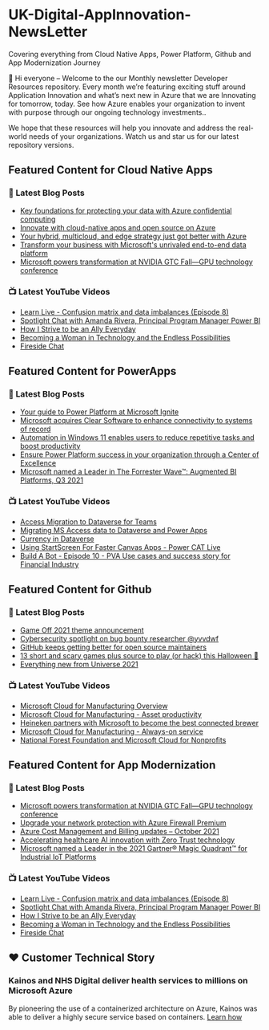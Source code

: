 # UK-Digital-AppInnovation-NewsLetter

Covering everything from Cloud Native Apps, Power Platform, Github and App Modernization Journey

👋 Hi everyone – Welcome to the our Monthly newsletter Developer Resources repository. Every month we’re featuring exciting stuff around Application Innovation and what’s next new in Azure that we are Innovating for tomorrow, today. See how Azure enables your organization to invent with purpose through our ongoing technology investments..


We hope that these resources will help you innovate and address the real-world needs of your organizations. Watch us and star us for our latest repository versions.

## Featured Content for Cloud Native Apps


### 📝 Latest Blog Posts

    
<!-- BLOGCNA:START -->
- [Key foundations for protecting your data with Azure confidential computing](https://azure.microsoft.com/blog/key-foundations-for-protecting-your-data-with-azure-confidential-computing/)
- [Innovate with cloud-native apps and open source on Azure](https://azure.microsoft.com/blog/innovate-with-cloudnative-apps-and-open-source-on-azure/)
- [Your hybrid, multicloud, and edge strategy just got better with Azure](https://azure.microsoft.com/blog/your-hybrid-multicloud-and-edge-strategy-just-got-better-with-azure/)
- [Transform your business with Microsoft's unrivaled end-to-end data platform](https://azure.microsoft.com/blog/transform-your-business-with-microsofts-unrivaled-endtoend-data-platform/)
- [Microsoft powers transformation at NVIDIA GTC Fall—GPU technology conference](https://azure.microsoft.com/blog/microsoft-powers-transformation-at-nvidia-gtc-fall-gpu-technology-conference/)
<!-- BLOGCNA:END -->

### 📺 Latest YouTube Videos

 
<!-- YOUTUBECNA:START -->
- [Learn Live - Confusion matrix and data imbalances (Episode 8)](https://www.youtube.com/watch?v=OzZCHIK5LdQ)
- [Spotlight Chat with Amanda Rivera, Principal Program Manager Power BI](https://www.youtube.com/watch?v=zIomG-GwH-A)
- [How I Strive to be an Ally Everyday](https://www.youtube.com/watch?v=X5uRRhsNnBQ)
- [Becoming a Woman in Technology and the Endless Possibilities](https://www.youtube.com/watch?v=tWWh4BuaoG0)
- [Fireside Chat](https://www.youtube.com/watch?v=x-USJYyvFBo)
<!-- YOUTUBECNA:END -->

##  Featured Content for PowerApps
### 📝 Latest Blog Posts
<!-- BLOGPOWER:START -->
- [Your guide to Power Platform at Microsoft Ignite](https://cloudblogs.microsoft.com/powerplatform/2021/10/26/your-guide-to-power-platform-at-microsoft-ignite/)
- [Microsoft acquires Clear Software to enhance connectivity to systems of record](https://cloudblogs.microsoft.com/powerplatform/2021/10/22/microsoft-acquires-clear-software-to-enhance-connectivity-to-systems-of-record/)
- [Automation in Windows 11 enables users to reduce repetitive tasks and boost productivity](https://cloudblogs.microsoft.com/powerplatform/2021/10/04/automation-in-windows-11-enables-users-to-reduce-repetitive-tasks-and-boost-productivity/)
- [Ensure Power Platform success in your organization through a Center of Excellence](https://cloudblogs.microsoft.com/powerplatform/2021/09/20/ensure-power-platform-success-in-your-organization-through-a-center-of-excellence/)
- [Microsoft named a Leader in The Forrester Wave™: Augmented BI Platforms, Q3 2021](https://powerbi.microsoft.com/en-us/blog/microsoft-named-a-leader-in-the-forrester-wave-augmented-bi-platforms-q3-2021/)
<!-- BLOGPOWER:END -->
 ### 📺 Latest YouTube Videos
    
<!-- YOUTUBEPOWER:START -->
- [Access Migration to Dataverse for Teams](https://www.youtube.com/watch?v=g3V6WOQl4Pw)
- [Migrating MS Access data to Dataverse and Power Apps](https://www.youtube.com/watch?v=3Yxoy9pd25I)
- [Currency in Dataverse](https://www.youtube.com/watch?v=YVGlIPgM6es)
- [Using StartScreen For Faster Canvas Apps - Power CAT Live](https://www.youtube.com/watch?v=xaAmghu7qLU)
- [Build A Bot  - Episode 10 - PVA Use cases and success story for Financial Industry](https://www.youtube.com/watch?v=SrjTELbSzAY)
<!-- YOUTUBEPOWER:END -->

##  Featured Content for Github
### 📝 Latest Blog Posts
<!-- BLOGGITHUB:START -->
- [Game Off 2021 theme announcement](https://github.blog/2021-11-01-game-off-2021-theme-announcement/)
- [Cybersecurity spotlight on bug bounty researcher @yvvdwf](https://github.blog/2021-11-01-cybersecurity-spotlight-bug-bounty-researcher-yvvdwf/)
- [GitHub keeps getting better for open source maintainers](https://github.blog/2021-11-01-github-keeps-getting-better-for-open-source-maintainers/)
- [13 short and scary games plus source to play (or hack) this Halloween 🎃](https://github.blog/2021-10-29-thirteen-short-and-scary-games-plus-source-to-play-or-hack-this-halloween/)
- [Everything new from Universe 2021](https://github.blog/2021-10-27-everything-new-from-universe-2021/)
<!-- BLOGGITHUB:END -->
### 📺 Latest YouTube Videos
<!-- YOUTUBEGITHUB:START -->
- [Microsoft Cloud for Manufacturing Overview](https://www.youtube.com/watch?v=sBFwo-QzaYo)
- [Microsoft Cloud for Manufacturing - Asset productivity](https://www.youtube.com/watch?v=qv1syj2Xxts)
- [Heineken partners with Microsoft to become the best connected brewer](https://www.youtube.com/watch?v=C6dq5bPGcNs)
- [Microsoft Cloud for Manufacturing - Always-on service](https://www.youtube.com/watch?v=5XEGmgjMe_c)
- [National Forest Foundation and Microsoft Cloud for Nonprofits](https://www.youtube.com/watch?v=A9Gat-k0Puk)
<!-- YOUTUBEGITHUB:END -->
##  Featured Content for App Modernization
### 📝 Latest Blog Posts
<!-- BLOGAPPMOD:START -->
- [Microsoft powers transformation at NVIDIA GTC Fall—GPU technology conference](https://azure.microsoft.com/blog/microsoft-powers-transformation-at-nvidia-gtc-fall-gpu-technology-conference/)
- [Upgrade your network protection with Azure Firewall Premium](https://azure.microsoft.com/blog/upgrade-your-network-protection-with-azure-firewall-premium/)
- [Azure Cost Management and Billing updates – October 2021](https://azure.microsoft.com/blog/azure-cost-management-and-billing-updates-october-2021/)
- [Accelerating healthcare AI innovation with Zero Trust technology](https://azure.microsoft.com/blog/accelerating-healthcare-ai-innovation-with-zero-trust-technology/)
- [Microsoft named a Leader in the 2021 Gartner® Magic Quadrant™ for Industrial IoT Platforms](https://azure.microsoft.com/blog/microsoft-named-a-leader-in-the-2021-gartner-magic-quadrant-for-industrial-iot-platforms/)
<!-- BLOGAPPMOD:END -->
### 📺 Latest YouTube Videos
<!-- YOUTUBEAPPMOD:START -->
- [Learn Live - Confusion matrix and data imbalances (Episode 8)](https://www.youtube.com/watch?v=OzZCHIK5LdQ)
- [Spotlight Chat with Amanda Rivera, Principal Program Manager Power BI](https://www.youtube.com/watch?v=zIomG-GwH-A)
- [How I Strive to be an Ally Everyday](https://www.youtube.com/watch?v=X5uRRhsNnBQ)
- [Becoming a Woman in Technology and the Endless Possibilities](https://www.youtube.com/watch?v=tWWh4BuaoG0)
- [Fireside Chat](https://www.youtube.com/watch?v=x-USJYyvFBo)
<!-- YOUTUBEAPPMOD:END -->


## ♥️ Customer Technical Story 

### Kainos and NHS Digital deliver health services to millions on Microsoft Azure

By pioneering the use of a containerized architecture on Azure, Kainos was able to deliver a highly secure service based on containers. [Learn how](https://customers.microsoft.com/en-us/story/1368348549535774520-kainos-and-nhs-digital-deliver-health-services-to-millions-on-microsoft-azure)

